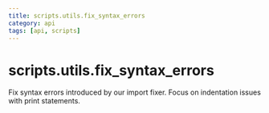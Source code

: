```yaml
---
title: scripts.utils.fix_syntax_errors
category: api
tags: [api, scripts]
---
```


# scripts.utils.fix_syntax_errors

Fix syntax errors introduced by our import fixer.
Focus on indentation issues with print statements.


